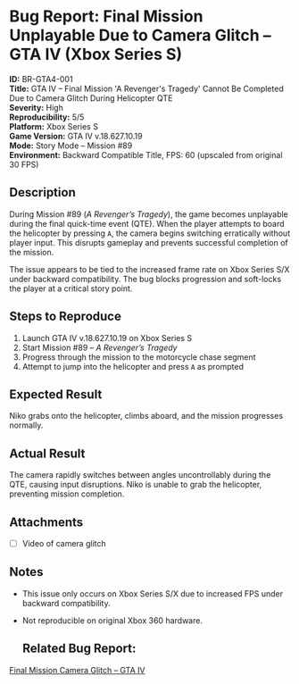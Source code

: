 # Bug Report: Final Mission Unplayable Due to Camera Glitch – GTA IV (Xbox Series S)

**ID:** BR-GTA4-001  
**Title:** GTA IV – Final Mission 'A Revenger's Tragedy' Cannot Be Completed Due to Camera Glitch During Helicopter QTE  
**Severity:** High  
**Reproducibility:** 5/5  
**Platform:** Xbox Series S  
**Game Version:** GTA IV v.18.627.10.19  
**Mode:** Story Mode – Mission #89  
**Environment:** Backward Compatible Title, FPS: 60 (upscaled from original 30 FPS)

## Description

During Mission #89 (*A Revenger’s Tragedy*), the game becomes unplayable during the final quick-time event (QTE). When the player attempts to board the helicopter by pressing `A`, the camera begins switching erratically without player input. This disrupts gameplay and prevents successful completion of the mission.

The issue appears to be tied to the increased frame rate on Xbox Series S/X under backward compatibility. The bug blocks progression and soft-locks the player at a critical story point.

## Steps to Reproduce

1. Launch GTA IV v.18.627.10.19 on Xbox Series S  
2. Start Mission #89 – *A Revenger’s Tragedy*  
3. Progress through the mission to the motorcycle chase segment  
4. Attempt to jump into the helicopter and press `A` as prompted  

## Expected Result

Niko grabs onto the helicopter, climbs aboard, and the mission progresses normally.

## Actual Result

The camera rapidly switches between angles uncontrollably during the QTE, causing input disruptions. Niko is unable to grab the helicopter, preventing mission completion.

## Attachments

- [ ] Video of camera glitch  

## Notes

- This issue only occurs on Xbox Series S/X due to increased FPS under backward compatibility.
- Not reproducible on original Xbox 360 hardware.

  ## Related Bug Report:
[Final Mission Camera Glitch – GTA IV](https://phoebed298-1750996512500.atlassian.net/browse/QABGT-10?atlOrigin=eyJpIjoiZTNiYjU5MDEzMjk2NDU4MTg0MzQ4NGJlOTQxYmNkNjkiLCJwIjoiaiJ9)

